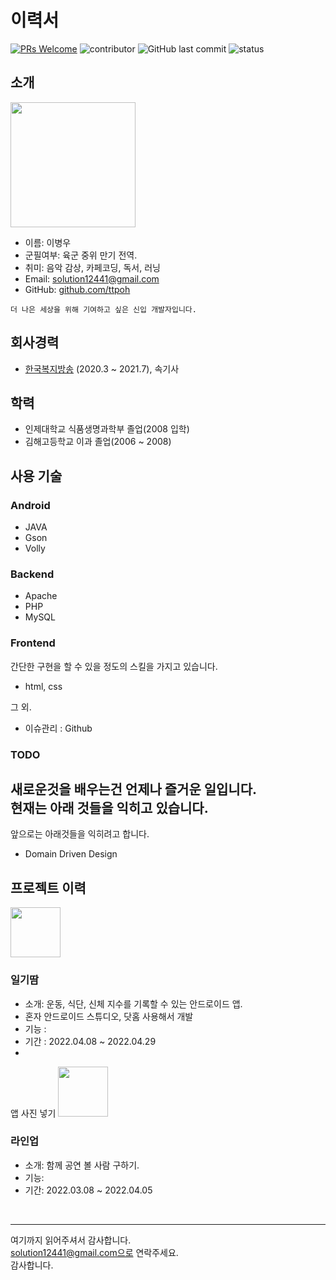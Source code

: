 # 이력서
[![PRs Welcome](https://img.shields.io/badge/PRs-welcome-brightgreen.svg?style=flat-square)](http://makeapullrequest.com)
![contributor](https://img.shields.io/github/contributors/ttpoh/RESUME.svg)
![GitHub last commit](https://img.shields.io/github/last-commit/ttpoh/RESUME.svg)
![status](https://img.shields.io/badge/hired-brightgreen.svg)

## 소개
<img src="https://user-images.githubusercontent.com/99061209/168023385-56ca27eb-faee-4fd8-9958-b8719d618d73.jpg" width="200" height="200"/>

- 이름: 이병우<br/>
- 군필여부: 육군 중위 만기 전역.<br/>
- 취미: 음악 감상, 카페코딩, 독서, 러닝<br/>
- Email: solution12441@gmail.com<br/>
- GitHub: [github.com/ttpoh](https://github.com/ttpoh)
```
더 나은 세상을 위해 기여하고 싶은 신입 개발자입니다. 

```


## 회사경력
- [한국복지방송](http://www.kwbc.kr/) (2020.3 ~ 2021.7), 속기사

## 학력
- 인제대학교 식품생명과학부 졸업(2008 입학)
- 김해고등학교 이과 졸업(2006 ~ 2008)

## 사용 기술
### Android
- JAVA
- Gson
- Volly

### Backend
- Apache
- PHP
- MySQL

### Frontend
간단한 구현을 할 수 있을 정도의 스킬을 가지고 있습니다.
- html, css

그 외.
- 이슈관리 : Github


### TODO
**새로운것**을 배우는건 언제나 즐거운 일입니다. <br/>
현재는 아래 것들을 익히고 있습니다.
- 

앞으로는 아래것들을 익히려고 합니다.
- Domain Driven Design

## 프로젝트 이력


<img src='./images/toonies.png' width="80" />

### 일기땀
- 소개: 운동, 식단, 신체 지수를 기록할 수 있는 안드로이드 앱.
- 혼자 안드로이드 스튜디오, 닷홈 사용해서 개발
- 기능 : 
- 기간 : 2022.04.08 ~ 2022.04.29
- 
앱 사진 넣기
<img src='./images/ridibooks.png' width="80" />

### 라인업
- 소개: 함께 공연 볼 사람 구하기.
- 기능:  
- 기간: 2022.03.08 ~ 2022.04.05


<br/>


----

여기까지 읽어주셔서 감사합니다. <br/>
solution12441@gmail.com으로 연락주세요.<br/>
감사합니다.

